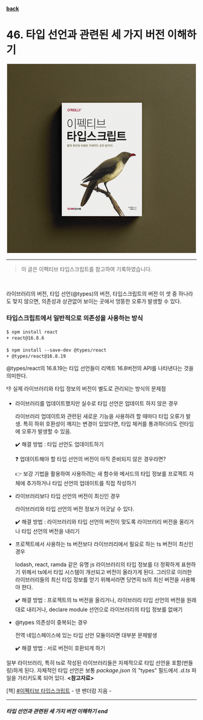 #### [back](../../../README.md) &nbsp;&nbsp; 

# 46. 타입 선언과 관련된 세 가지 버전 이해하기

<p align="center" style="width:500px; margin: 0 auto">
    <img src="../../image/main.png">
</p>

---

> 이 글은 이펙티브 타입스크립트를 참고하여 기록하였습니다.
<br>

라이브러리의 버전, 타입 선언(@types)의 버전, 타입스크립트의 버전 이 셋 중 하나라도 맞지 않으면, 의존성과 상관없어 보이는 곳에서 엉뚱한 오류가 발생할 수 있다.

### 타입스크립트에서 일반적으로 의존성을 사용하는 방식

```
$ npm install react
+ react@16.8.6

$ npm install --save-dev @types/react
+ @types/react@16.8.19
```

@types/react의 16.8.19는 타입 선언들이 리액트 16.8버전의 API를 나타낸다는 것을 의미한다.

👎 실제 라이브러리와 타입 정보의 버전이 별도로 관리되는 방식의 문제점

- 라이브러리를 업데이트했지만 실수로 타입 선언은 업데이트 하지 않은 경우
    
    라이브러리 업데이트와 관련된 새로운 기능을 사용하려 할 때마다 타입 오류가 발생. 특히 하위 호환성이 깨지는 변경이 있었다면, 타입 체커를 통과하더라도 런타임에 오류가 발생할 수 있음.
    
    ✔️ 해결 방법 : 타입 선언도 업데이트하기
    
    ❓ 업데이트해야 할 타입 선언의 버전이 아직 준비되지 않은 경우라면?
    
    👉 보강 기법을 활용하여 사용하려는 새 함수와 메서드의 타입 정보를 프로젝트 자체에 추가하거나 타입 선언의 업데이트를 직접 작성하기
    
- 라이브러리보다 타입 선언의 버전이 최신인 경우
    
    라이브러리와 타입 선언의 버전 정보가 어긋날 수 있다.
    
    ✔️ 해결 방법 : 라이브러리와 타입 선언의 버전이 맞도록 라이브러리 버전을 올리거나 타입 선언의 버전을 내리기
    
- 프로젝트에서 사용하는 ts 버전보다 라이브러리에서 필요로 하는 ts 버전이 최신인 경우
    
    lodash, react, ramda 같은 유명 js 라이브러리의 타입 정보를 더 정확하게 표현하기 위해서 ts에서 타입 시스템이 개선되고 버전이 올라가게 된다. 그러므로 이러한 라이브러리들의 최신 타입 정보를 얻기 위해서라면 당연히 ts의 최신 버전을 사용해야 한다.
    
    ✔️ 해결 방법 : 프로젝트의 ts 버전을 올리거나, 라이브러리 타입 선언의 버전을 원래대로 내리거나, declare module 선언으로 라이브러리의 타입 정보를 없애기
    
- @types 의존성이 중복되는 경우
    
    전역 네임스페이스에 있는 타입 선언 모듈이라면 대부분 문제발생
    
    ✔️ 해결 방법 : 서로 버전이 호환되게 하기
    

일부 라이브러리, 특히 ts로 작성된 라이브러리들은 자체적으로 타입 선언을 포함(번들링)하게 된다. 자체적인 타입 선언은 보통 *package.json* 의 "types" 필드에서 *.d.ts* 파일을 가리키도록 되어 있다.
<strong><참고자료></strong>

[책] [#이펙티브 타입스크립트][effective-typescript] - 댄 밴더캄 지음 -

---

##### 타입 선언과 관련된 세 가지 버전 이해하기 end

[effective-typescript]: https://www.aladin.co.kr/shop/wproduct.aspx?ItemId=273193135&start=slayer
[sangcho]: https://github.com/SangchoKim
[taeHyen]: https://github.com/rlaxogus0517
[kangHyen]: https://github.com/bebekh1216
[sumin]: https://github.com/ttumzzi
